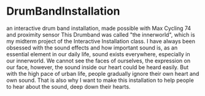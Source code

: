 # DrumBandInstallation
an interactive drum band installation, made possible with Max Cycling 74 and proximity sensor
This Drumband was called "the innerworld", which is my midterm project of the Interactive Installation class.
I have always been obsessed with the sound effects and how important sound is, as an essential element in our daily life, sound exists everywhere, especially in our innerworld.
We cannot see the faces of ourselves, the expression on our face, however, the sound inside our heart could be heard easily.
But with the high pace of urban life, people gradually ignore their own heart and own sound. That is also why I want to make this installation to help people to hear about the sound, deep down their hearts.
